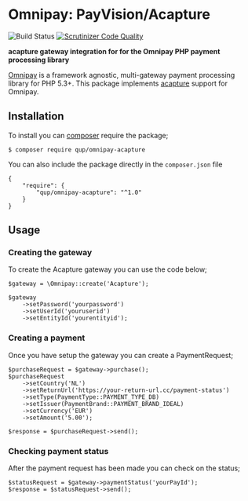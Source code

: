# Omnipay: PayVision/Acapture
![Build Status](https://scrutinizer-ci.com/g/queueup-dev/omnipay-acapture/badges/build.png?b=master)
[![Scrutinizer Code Quality](https://scrutinizer-ci.com/g/queueup-dev/omnipay-acapture/badges/quality-score.png?b=master)](https://scrutinizer-ci.com/g/queueup-dev/omnipay-acapture/)

**acapture gateway integration for for the Omnipay PHP payment processing library**

[Omnipay](https://github.com/thephpleague/omnipay) is a framework agnostic, multi-gateway payment
processing library for PHP 5.3+. This package implements [acapture](https://www.acapture.com/) support for Omnipay.

## Installation
To install you can [composer](http://getcomposer.org/) require the package;

```
$ composer require qup/omnipay-acapture
```

You can also include the package directly in the `composer.json` file
```
{
    "require": {
        "qup/omnipay-acapture": "^1.0"
    }
}
```

## Usage

### Creating the gateway
To create the Acapture gateway you can use the code below;
```
$gateway = \Omnipay::create('Acapture');

$gateway
    ->setPassword('yourpassword')
    ->setUserId('youruserid')
    ->setEntityId('yourentityid');
```
### Creating a payment
Once you have setup the gateway you can create a PaymentRequest;
```
$purchaseRequest = $gateway->purchase();
$purchaseRequest
    ->setCountry('NL')
    ->setReturnUrl('https://your-return-url.cc/payment-status')
    ->setType(PaymentType::PAYMENT_TYPE_DB)
    ->setIssuer(PaymentBrand::PAYMENT_BRAND_IDEAL)
    ->setCurrency('EUR')
    ->setAmount('5.00');
    
$response = $purchaseRequest->send();
```
### Checking payment status
After the payment request has been made you can check on the status;
```
$statusRequest = $gateway->paymentStatus('yourPayId');
$response = $statusRequest->send();
```